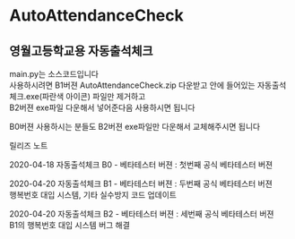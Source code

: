 AutoAttendanceCheck
===

영월고등학교용 자동출석체크
---

main.py는 소스코드입니다   
사용하시려면 B1버젼 AutoAttendanceCheck.zip 다운받고 안에 들어있는 자동출석체크.exe(파란색 아이콘) 파일만 제거하고   
B2버젼 exe파일 다운해서 넣어준다음 사용하시면 됩니다  
    
B0버젼 사용하시는 분들도 B2버젼 exe파일만 다운해서 교체해주시면 됩니다


릴리즈 노트   

2020-04-18 자동출석체크 B0 - 베타테스터 버젼 : 첫번째 공식 베타테스터 버젼

2020-04-20 자동출석체크 B1 - 베타테스터 버젼 : 두번째 공식 베타테스터 버젼   
    행복번호 대입 시스템, 기타 실수방지 코드 업데이트

2020-04-20 자동출석체크 B2 - 베타테스터 버젼 : 세번째 공식 베타테스터 버젼   
    B1의 행복번호 대입 시스템 버그 해결

